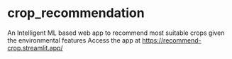 # crop_recommendation
An Intelligent ML based web app to recommend most suitable crops given the environmental features
Access the app at https://recommend-crop.streamlit.app/
